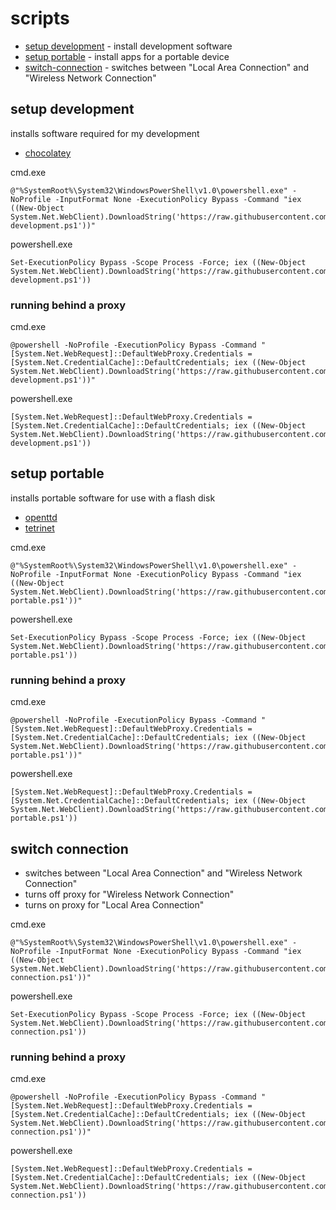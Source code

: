# scripts

-  [setup development](#setup-development) - install development software
-  [setup portable](#setup-portable) - install apps for a portable device
-  [switch-connection](#switch-connection) - switches between "Local Area Connection" and "Wireless Network Connection"

## setup development

installs software required for my development 

- [chocolatey](https://chocolatey.org/)

cmd.exe

	@"%SystemRoot%\System32\WindowsPowerShell\v1.0\powershell.exe" -NoProfile -InputFormat None -ExecutionPolicy Bypass -Command "iex ((New-Object System.Net.WebClient).DownloadString('https://raw.githubusercontent.com/avanderw/scripts/master/setup-development.ps1'))"

powershell.exe

	Set-ExecutionPolicy Bypass -Scope Process -Force; iex ((New-Object System.Net.WebClient).DownloadString('https://raw.githubusercontent.com/avanderw/scripts/master/setup-development.ps1'))

### running behind a proxy

cmd.exe

	@powershell -NoProfile -ExecutionPolicy Bypass -Command "[System.Net.WebRequest]::DefaultWebProxy.Credentials = [System.Net.CredentialCache]::DefaultCredentials; iex ((New-Object System.Net.WebClient).DownloadString('https://raw.githubusercontent.com/avanderw/scripts/master/setup-development.ps1'))"

powershell.exe

	[System.Net.WebRequest]::DefaultWebProxy.Credentials = [System.Net.CredentialCache]::DefaultCredentials; iex ((New-Object System.Net.WebClient).DownloadString('https://raw.githubusercontent.com/avanderw/scripts/master/setup-development.ps1'))

## setup portable

installs portable software for use with a flash disk

- [openttd](https://www.openttd.org/)
- [tetrinet](http://tetrinet.info/)

cmd.exe

	@"%SystemRoot%\System32\WindowsPowerShell\v1.0\powershell.exe" -NoProfile -InputFormat None -ExecutionPolicy Bypass -Command "iex ((New-Object System.Net.WebClient).DownloadString('https://raw.githubusercontent.com/avanderw/scripts/master/setup-portable.ps1'))"

powershell.exe

	Set-ExecutionPolicy Bypass -Scope Process -Force; iex ((New-Object System.Net.WebClient).DownloadString('https://raw.githubusercontent.com/avanderw/scripts/master/setup-portable.ps1'))

### running behind a proxy

cmd.exe

	@powershell -NoProfile -ExecutionPolicy Bypass -Command "[System.Net.WebRequest]::DefaultWebProxy.Credentials = [System.Net.CredentialCache]::DefaultCredentials; iex ((New-Object System.Net.WebClient).DownloadString('https://raw.githubusercontent.com/avanderw/scripts/master/setup-portable.ps1'))"

powershell.exe

	[System.Net.WebRequest]::DefaultWebProxy.Credentials = [System.Net.CredentialCache]::DefaultCredentials; iex ((New-Object System.Net.WebClient).DownloadString('https://raw.githubusercontent.com/avanderw/scripts/master/setup-portable.ps1'))

## switch connection

- switches between "Local Area Connection" and "Wireless Network Connection"
- turns off proxy for "Wireless Network Connection"
- turns on proxy for "Local Area Connection"

cmd.exe

	@"%SystemRoot%\System32\WindowsPowerShell\v1.0\powershell.exe" -NoProfile -InputFormat None -ExecutionPolicy Bypass -Command "iex ((New-Object System.Net.WebClient).DownloadString('https://raw.githubusercontent.com/avanderw/scripts/master/switch-connection.ps1'))"

powershell.exe

	Set-ExecutionPolicy Bypass -Scope Process -Force; iex ((New-Object System.Net.WebClient).DownloadString('https://raw.githubusercontent.com/avanderw/scripts/master/switch-connection.ps1'))

### running behind a proxy

cmd.exe

	@powershell -NoProfile -ExecutionPolicy Bypass -Command "[System.Net.WebRequest]::DefaultWebProxy.Credentials = [System.Net.CredentialCache]::DefaultCredentials; iex ((New-Object System.Net.WebClient).DownloadString('https://raw.githubusercontent.com/avanderw/scripts/master/switch-connection.ps1'))"

powershell.exe

	[System.Net.WebRequest]::DefaultWebProxy.Credentials = [System.Net.CredentialCache]::DefaultCredentials; iex ((New-Object System.Net.WebClient).DownloadString('https://raw.githubusercontent.com/avanderw/scripts/master/switch-connection.ps1'))